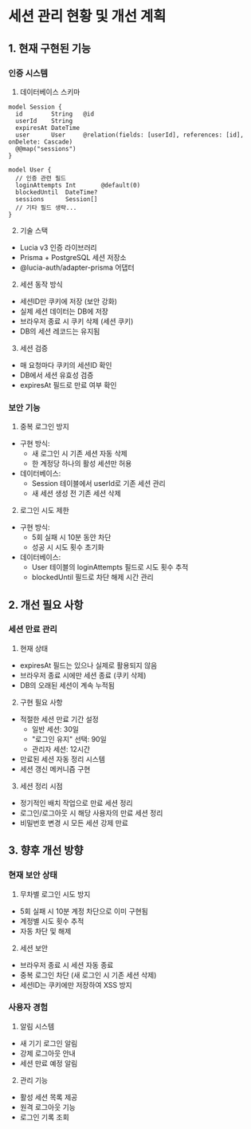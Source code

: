 # 세션 관리 현황 및 개선 계획

## 1. 현재 구현된 기능

### 인증 시스템
1. 데이터베이스 스키마
```prisma
model Session {
  id        String   @id
  userId    String
  expiresAt DateTime
  user      User     @relation(fields: [userId], references: [id], onDelete: Cascade)
  @@map("sessions")
}

model User {
  // 인증 관련 필드
  loginAttempts Int       @default(0)
  blockedUntil  DateTime?
  sessions      Session[]
  // 기타 필드 생략...
}
```

2. 기술 스택
- Lucia v3 인증 라이브러리
- Prisma + PostgreSQL 세션 저장소
- @lucia-auth/adapter-prisma 어댑터

2. 세션 동작 방식
- 세션ID만 쿠키에 저장 (보안 강화)
- 실제 세션 데이터는 DB에 저장
- 브라우저 종료 시 쿠키 삭제 (세션 쿠키)
- DB의 세션 레코드는 유지됨

3. 세션 검증
- 매 요청마다 쿠키의 세션ID 확인
- DB에서 세션 유효성 검증
- expiresAt 필드로 만료 여부 확인

### 보안 기능
1. 중복 로그인 방지
- 구현 방식:
  * 새 로그인 시 기존 세션 자동 삭제
  * 한 계정당 하나의 활성 세션만 허용
- 데이터베이스:
  * Session 테이블에서 userId로 기존 세션 관리
  * 새 세션 생성 전 기존 세션 삭제

2. 로그인 시도 제한
- 구현 방식:
  * 5회 실패 시 10분 동안 차단
  * 성공 시 시도 횟수 초기화
- 데이터베이스:
  * User 테이블의 loginAttempts 필드로 시도 횟수 추적
  * blockedUntil 필드로 차단 해제 시간 관리

## 2. 개선 필요 사항

### 세션 만료 관리
1. 현재 상태
- expiresAt 필드는 있으나 실제로 활용되지 않음
- 브라우저 종료 시에만 세션 종료 (쿠키 삭제)
- DB의 오래된 세션이 계속 누적됨

2. 구현 필요 사항
- 적절한 세션 만료 기간 설정
  * 일반 세션: 30일
  * "로그인 유지" 선택: 90일
  * 관리자 세션: 12시간
- 만료된 세션 자동 정리 시스템
- 세션 갱신 메커니즘 구현

3. 세션 정리 시점
- 정기적인 배치 작업으로 만료 세션 정리
- 로그인/로그아웃 시 해당 사용자의 만료 세션 정리
- 비밀번호 변경 시 모든 세션 강제 만료

## 3. 향후 개선 방향

### 현재 보안 상태
1. 무차별 로그인 시도 방지
- 5회 실패 시 10분 계정 차단으로 이미 구현됨
- 계정별 시도 횟수 추적
- 자동 차단 및 해제

2. 세션 보안
- 브라우저 종료 시 세션 자동 종료
- 중복 로그인 차단 (새 로그인 시 기존 세션 삭제)
- 세션ID는 쿠키에만 저장하여 XSS 방지

### 사용자 경험
1. 알림 시스템
- 새 기기 로그인 알림
- 강제 로그아웃 안내
- 세션 만료 예정 알림

2. 관리 기능
- 활성 세션 목록 제공
- 원격 로그아웃 기능
- 로그인 기록 조회
